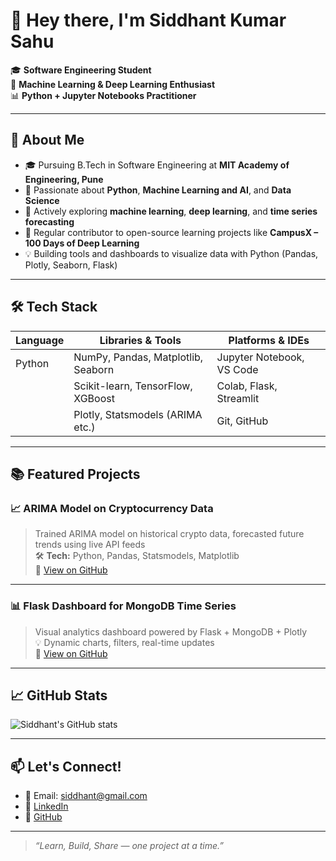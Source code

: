 # 👋 Hey there, I'm Siddhant Kumar Sahu

🎓 **Software Engineering Student**  
🧠 **Machine Learning & Deep Learning Enthusiast**  
📊 **Python + Jupyter Notebooks Practitioner**

---

## 📌 About Me

- 🎓 Pursuing B.Tech in Software Engineering at **MIT Academy of Engineering, Pune**
- 🐍 Passionate about **Python**, **Machine Learning and AI**, and **Data Science**
- 🧠 Actively exploring **machine learning**, **deep learning**, and **time series forecasting**
- 🧪 Regular contributor to open-source learning projects like **CampusX – 100 Days of Deep Learning**
- 💡 Building tools and dashboards to visualize data with Python (Pandas, Plotly, Seaborn, Flask)

---

## 🛠️ Tech Stack

| Language    | Libraries & Tools               | Platforms & IDEs         |
|-------------|----------------------------------|---------------------------|
| Python      | NumPy, Pandas, Matplotlib, Seaborn | Jupyter Notebook, VS Code |
|             | Scikit-learn, TensorFlow, XGBoost | Colab, Flask, Streamlit   |
|             | Plotly, Statsmodels (ARIMA etc.)  | Git, GitHub               |

---

## 📚 Featured Projects

### 📈 ARIMA Model on Cryptocurrency Data  
> Trained ARIMA model on historical crypto data, forecasted future trends using live API feeds  
🛠️ **Tech:** Python, Pandas, Statsmodels, Matplotlib  
📁 [View on GitHub](https://github.com/siddsahu17)

---

### 📊 Flask Dashboard for MongoDB Time Series  
> Visual analytics dashboard powered by Flask + MongoDB + Plotly  
💡 Dynamic charts, filters, real-time updates  
📁 [View on GitHub](https://github.com/siddsahu17)

---

## 📈 GitHub Stats

![Siddhant's GitHub stats](https://github-readme-stats.vercel.app/api?username=siddsahu17&show_icons=true&theme=radical)

---

## 📫 Let's Connect!

- 📧 Email: siddhant@gmail.com  
- 💼 [LinkedIn](https://www.linkedin.com/in/siddsahu17)  
- 🐙 [GitHub](https://github.com/siddsahu17)

---

> *“Learn, Build, Share — one project at a time.”*
